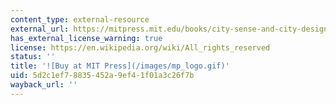 ```yaml
---
content_type: external-resource
external_url: https://mitpress.mit.edu/books/city-sense-and-city-design
has_external_license_warning: true
license: https://en.wikipedia.org/wiki/All_rights_reserved
status: ''
title: '![Buy at MIT Press](/images/mp_logo.gif)'
uid: 5d2c1ef7-8835-452a-9ef4-1f01a3c26f7b
wayback_url: ''
---
```

